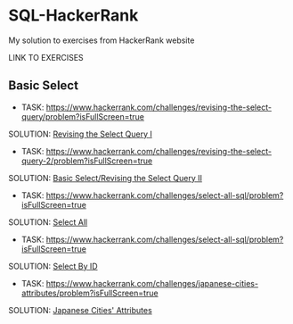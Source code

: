 # SQL-HackerRank
My solution to exercises from HackerRank website

LINK TO EXERCISES

## Basic Select

- TASK: https://www.hackerrank.com/challenges/revising-the-select-query/problem?isFullScreen=true

SOLUTION: [Revising the Select Query I](<Basic Select/Revising the Select Query I.sql>)

- TASK: https://www.hackerrank.com/challenges/revising-the-select-query-2/problem?isFullScreen=true

SOLUTION: [Basic Select/Revising the Select Query II](<Basic Select/Revising the Select Query II.sql>)

- TASK: https://www.hackerrank.com/challenges/select-all-sql/problem?isFullScreen=true

SOLUTION: [Select All](<Basic Select/Select All.sql>)

- TASK: https://www.hackerrank.com/challenges/select-all-sql/problem?isFullScreen=true

SOLUTION: [Select By ID](<Basic Select/Select By ID.sql>)

- TASK: https://www.hackerrank.com/challenges/japanese-cities-attributes/problem?isFullScreen=true

SOLUTION: [Japanese Cities' Attributes](<Basic Select/Japanese Cities' Attributes.sql>)

